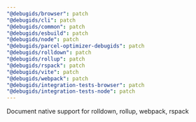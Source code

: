```yaml
---
"@debugids/browser": patch
"@debugids/cli": patch
"@debugids/common": patch
"@debugids/esbuild": patch
"@debugids/node": patch
"@debugids/parcel-optimizer-debugids": patch
"@debugids/rolldown": patch
"@debugids/rollup": patch
"@debugids/rspack": patch
"@debugids/vite": patch
"@debugids/webpack": patch
"@debugids/integration-tests-browser": patch
"@debugids/integration-tests-node": patch
---
```


Document native support for rolldown, rollup, webpack, rspack
